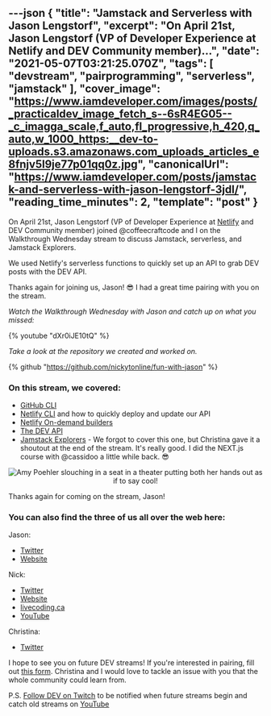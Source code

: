 ---json
{
  "title": "Jamstack and Serverless with Jason Lengstorf",
  "excerpt": "On April 21st, Jason Lengstorf (VP of Developer Experience at Netlify and DEV Community member)...",
  "date": "2021-05-07T03:21:25.070Z",
  "tags": [
    "devstream",
    "pairprogramming",
    "serverless",
    "jamstack"
  ],
  "cover_image": "https://www.iamdeveloper.com/images/posts/_practicaldev_image_fetch_s--6sR4EG05--_c_imagga_scale,f_auto,fl_progressive,h_420,q_auto,w_1000_https:__dev-to-uploads.s3.amazonaws.com_uploads_articles_e8fnjv5l9je77p01qq0z.jpg",
  "canonicalUrl": "https://www.iamdeveloper.com/posts/jamstack-and-serverless-with-jason-lengstorf-3jdl/",
  "reading_time_minutes": 2,
  "template": "post"
}
---

On <time datetime="2021-04-21">April 21st</time>, Jason Lengstorf (VP of Developer Experience at [Netlify](https://netlify.com/) and DEV Community member) joined @coffeecraftcode and I on the Walkthrough Wednesday stream to discuss Jamstack, serverless, and Jamstack Explorers.

We used Netlify's serverless functions to quickly set up an API to grab DEV posts with the DEV API.

Thanks again for joining us, Jason! 😎 I had a great time pairing with you on the stream.

_Watch the Walkthrough Wednesday with Jason and catch up on what you missed:_

{% youtube "dXr0iJE10tQ" %}

_Take a look at the repository we created and worked on._

{% github "https://github.com/nickytonline/fun-with-jason" %}

### On this stream, we covered:

* [GitHub CLI](https://github.com/cli/cli#installation)
* [Netlify CLI](https://docs.netlify.com/cli/get-started/) and how to quickly deploy and update our API
* [Netlify On-demand builders](https://docs.netlify.com/configure-builds/on-demand-builders/)
* [The DEV API](https://docs.forem.com/api/)
* [Jamstack Explorers](https://explorers.netlify.com/) - We forgot to cover this one, but Christina gave it a shoutout at the end of the stream. It's really good. I did the NEXT.js course with @cassidoo a little while back. 😎

<center>

![Amy Poehler slouching in a seat in a theater putting both her hands out as if to say cool!](https://media.giphy.com/media/nFFguNjdeotwc/giphy.gif)

</center>

Thanks again for coming on the stream, Jason!

### You can also find the three of us all over the web here:

Jason:

* [Twitter](https://twitter.com/jlengstorf)
* [Website](https://www.jason.af/)

Nick:

* [Twitter](https://twitter.com/nickytonline)
* [Website](https://iamdeveloper.com/)
* [livecoding.ca](https://livecoding.ca)
* [YouTube](https://youtube.iamdeveloper.com)

Christina:

* [Twitter](https://twitter.com/coffeecraftcode)

I hope to see you on future DEV streams! If you're interested in pairing, fill out [this form](https://iamdeveloper.com/pair). Christina and I would love to tackle an issue with you that the whole community could learn from.

P.S. [Follow DEV on Twitch](https://twitch.tv/thepracticaldev) to be notified when future streams begin and catch old streams on [YouTube](https://www.youtube.com/c/thepracticaldevteam)

